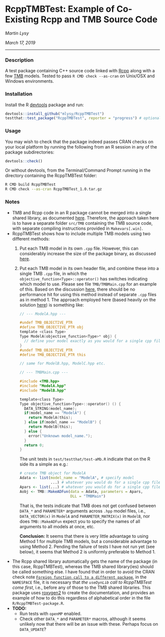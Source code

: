 # RcppTMBTest: Example of Co-Existing Rcpp and TMB Source Code

*Martin Lysy*

*March 17, 2019*

---

### Description

 A test package containing C++ source code linked with [Rcpp](http://www.rcpp.org/) along with a few [TMB](https://github.com/kaskr/adcomp/wiki) models.  Tested to pass `R CMD check --as-cran` on Unix/OSX and Windows environments.
 
### Installation
 
Install the R [devtools](https://CRAN.R-project.org/package=devtools) package and run:
```r
devtools::install_github("mlysy/RcppTMBTest")
testthat::test_package("RcppTMBTest", reporter = "progress") # optionally run the unit tests
```

### Usage

You may wish to check that the package indeed passes CRAN checks on your local platform by running the following from an R session in any of the package subdirectories:
```r
devtools::check()
```
Or without devtools, from the Terminal/Command Prompt running in the directory containing the RcppTMBTest folder:
```bash
R CMD build RcppTMBTest
R CMD check --as-cran RcppTMBTest_1.0.tar.gz
```

### Notes

- TMB and Rcpp code in an R package cannot be merged into a single shared library, as documented [here](https://github.com/kaskr/adcomp/issues/247).  Therefore, the approach taken here is to have a separate folder `src/TMB` containing the TMB source code, with separate compiling instructions provided in `Makevars[.win]`.
- RcppTMBTest shows how to include multiple TMB models using two different methods:
    1.  Put each TMB model in its own `.cpp` file.  However, this can considerably increase the size of the package binary, as discussed [here](https://github.com/kaskr/adcomp/issues/233).  
	2.  Put each TMB model in its own header file, and combine these into a single TMB `.cpp` file, in which the `objective_function<Type>::operator()` has switches indicating which model to use.  Please see file `TMB/TMBMain.cpp` for an example of this.  Based on the discussion [here](https://github.com/kaskr/adcomp/issues/247#issuecomment-473825191), there should be no performance hit for using this method instead of separate `.cpp` files as in method 1.  The approach employed here (based heavily on the solution [here](https://github.com/kaskr/adcomp/issues/233#issuecomment-306032192)) is something like:
	    ```c
		// --- ModelA.hpp ---

        #undef TMB_OBJECTIVE_PTR
		#define TMB_OBJECTIVE_PTR obj
		template <class Type>
		Type ModelA(objective_function<Type>* obj) {
		  // define your model exactly as you would for a single cpp file
		}
		#undef TMB_OBJECTIVE_PTR
		#define TMB_OBJECTIVE_PTR this
		
		// same for ModelB.hpp, ModelC.hpp etc.
		
		// --- TMBMain.cpp ---
		
		#include <TMB.hpp>
		#include "ModelA.hpp"
		#include "ModelB.hpp"
		
		template<class Type>
		Type objective_function<Type>::operator() () {
		  DATA_STRING(model_name);
		  if(model_name == "ModelA") {
		    return ModelA(this);
		  } else if(model_name == "ModelB") {
		    return ModelB(this);
		  } else {
		    error("Unknown model_name.");
		  }
		  return 0;
		}
		```
		The unit tests in `test/testthat/test-aMb.R` indicate that on the R side its a simple as e.g.:
		```r
		# create TMB object for ModelA
	    Adata <- list(model_name = "ModelA", # specify model
		              ...) # whatever you would do for a single cpp file ModelA.cpp
	    Apars <- list(...) # whatever you would do for a single cpp file
	    Aobj <- TMB::MakeADFun(data = Adata, parameters = Apars,
                               DLL = "TMBMain")
		```
		That is, the tests indicate that TMB does not get confused between `DATA_*` and `PARAMETER*` arguments across `.hpp` model files, i.e., `DATA_VECTOR(x)` in `ModelA` and `PARAMETER_MATRIX(x)` in `ModelB`, nor does `TMB::MakeADFun` expect you to specify the names of all arguments to all models at once, etc.
		
		**Conclusion:** It seems that there is very little advantage to using Method 1 for multiple TMB models, but a considerable advantage to using Method 2.  Pending the failure of tests I have not run yet (see below), it seems that Method 2 is uniformly preferable to Method 1.
- The Rcpp shared library automatically gets the name of the package (in this case, RcppTMBTest), whereas the TMB shared library(ies) should be called something else.  I have found that in order to avoid the CRAN check note [`Foreign function call to a different package`](https://stackoverflow.com/questions/24150185/foreign-function-calls-to-a-different-package-note), in the `NAMESPACE` file, it is necessary that *the `useDynLib` call to RcppTMBTest come first*, i.e., before any of those to the TMB shared libraries.  This package uses [roxygen2](https://CRAN.R-project.org/package=roxygen2/vignettes/roxygen2.html) to create the documentation, and provides an example of how to do this regardless of alphabetical order in the file `R/RcppTMBTest-package.R`.
- **TODO:** 
    - Run tests with `openMP` enabled.
	- Check other `DATA_*` and `PARAMETER*` macros, although it seems unlikely now that there will be an issue with these.  Perhaps focus on `DATA_UPDATE`?
